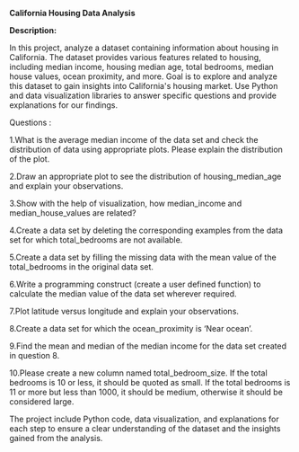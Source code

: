 **California Housing Data Analysis**


**Description:**

In this project, analyze a dataset containing information about housing in California. The dataset provides various features related to housing, including median income, housing median age, total bedrooms, median house values, ocean proximity, and more. Goal is to explore and analyze this dataset to gain insights into California's housing market. Use Python and data visualization libraries to answer specific questions and provide explanations for our findings.

Questions :

1.What is the average median income of the data set and check the distribution of data using appropriate plots. Please explain the distribution of the plot.

2.Draw an appropriate plot to see the distribution of housing_median_age and explain your observations.

3.Show with the help of visualization, how median_income and median_house_values are related?

4.Create a data set by deleting the corresponding examples from the data set for which total_bedrooms are not available.

5.Create a data set by filling the missing data with the mean value of the total_bedrooms in the original data set.

6.Write a programming construct (create a user defined function) to calculate the median value of the data set wherever required.

7.Plot latitude versus longitude and explain your observations.

8.Create a data set for which the ocean_proximity is ‘Near ocean’.

9.Find the mean and median of the median income for the data set created in question 8.

10.Please create a new column named total_bedroom_size. If the total bedrooms is 10 or less, it should be quoted as small. If the total bedrooms is 11 or more but less than 1000, it should be medium, otherwise it should be considered large.

The project include Python code, data visualization, and explanations for each step to ensure a clear understanding of the dataset and the insights gained from the analysis.
